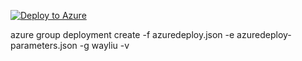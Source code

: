 [![Deploy to Azure](http://azuredeploy.net/deploybutton.png)](https://azuredeploy.net/?repository=https://github.com/azure-appservice-samples/ToDoApp)


azure group deployment create -f azuredeploy.json -e azuredeploy-parameters.json -g wayliu -v